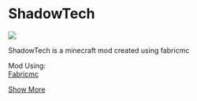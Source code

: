 # ShadowTech

<a href="https://github.com/maximumpower55/ShadowTech">
<img src="https://butter.horse/trphhk.png" />
</a>

ShadowTech is a minecraft mod created using fabricmc

Mod Using:
<br>
<a href="https://fabricmc.net/">Fabricmc</a>

<a href="https://github.com/maximumpower55/ShadowTech/wiki">Show More</a>
